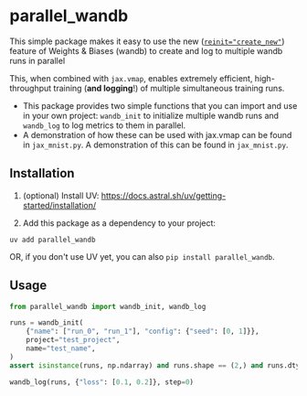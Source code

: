 # parallel_wandb

This simple package makes it easy to use the new ([`reinit="create_new"`](https://docs.wandb.ai/guides/runs/multiple-runs-per-process/#example-concurrent-processes))
feature of Weights & Biases (wandb) to create and log to multiple wandb runs in parallel

This, when combined with `jax.vmap`, enables extremely efficient, high-throughput training (**and logging**!) of multiple simultaneous training runs.

- This package provides two simple functions that you can import and use in your own project: `wandb_init` to initialize multiple wandb runs and `wandb_log` to log metrics to them in parallel.
- A demonstration of how these can be used with jax.vmap can be found in `jax_mnist.py`.
A demonstration of this can be found in `jax_mnist.py`.

## Installation

1. (optional) Install UV: https://docs.astral.sh/uv/getting-started/installation/

2. Add this package as a dependency to your project:

```console
uv add parallel_wandb
```

OR, if you don't use UV yet, you can also `pip install parallel_wandb`.


## Usage

```python
from parallel_wandb import wandb_init, wandb_log

runs = wandb_init(
    {"name": ["run_0", "run_1"], "config": {"seed": [0, 1]}},
    project="test_project",
    name="test_name",
)
assert isinstance(runs, np.ndarray) and runs.shape == (2,) and runs.dtype == object

wandb_log(runs, {"loss": [0.1, 0.2]}, step=0)
```
